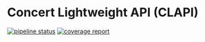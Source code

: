 Concert Lightweight API (CLAPI)
===============================

[![pipeline status](https://gitlab.com/concert/clapi/badges/master/pipeline.svg)](
    https://gitlab.com/concert/clapi/commits/master)
[![coverage report](https://gitlab.com/concert/clapi/badges/master/coverage.svg)](
    https://gitlab.com/concert/clapi/commits/master)

